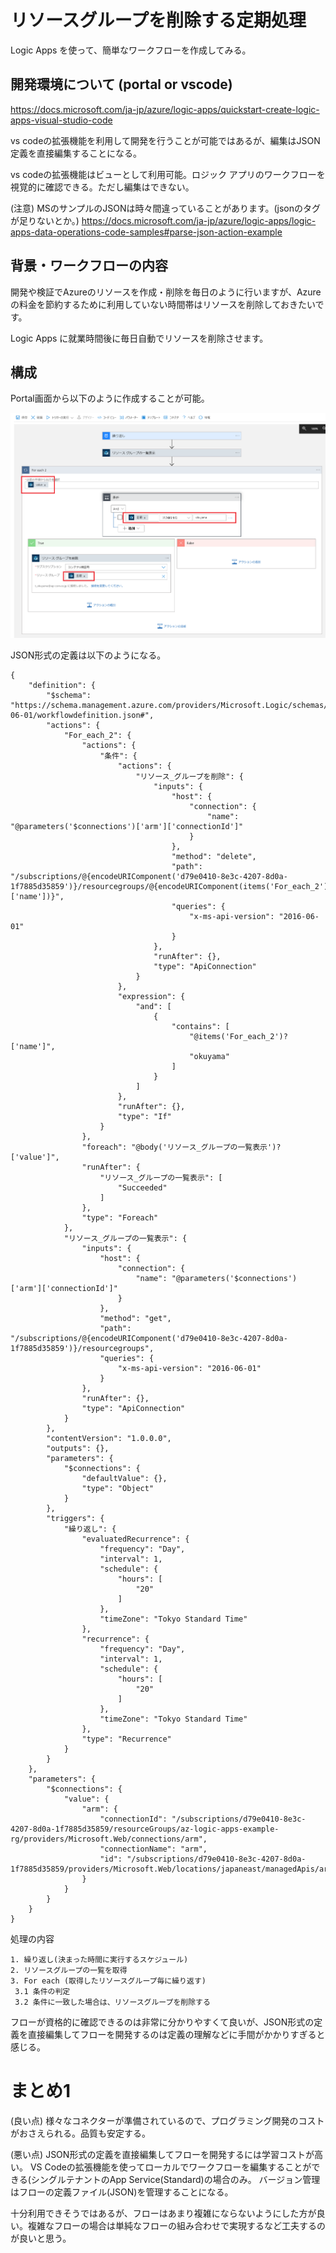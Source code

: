 # リソースグループを削除する定期処理

Logic Apps を使って、簡単なワークフローを作成してみる。

## 開発環境について (portal or vscode)

https://docs.microsoft.com/ja-jp/azure/logic-apps/quickstart-create-logic-apps-visual-studio-code

vs codeの拡張機能を利用して開発を行うことが可能ではあるが、編集はJSON定義を直接編集することになる。

vs codeの拡張機能はビューとして利用可能。ロジック アプリのワークフローを視覚的に確認できる。ただし編集はできない。

(注意) MSのサンプルのJSONは時々間違っていることがあります。(jsonのタグが足りないとか。)
https://docs.microsoft.com/ja-jp/azure/logic-apps/logic-apps-data-operations-code-samples#parse-json-action-example


## 背景・ワークフローの内容

開発や検証でAzureのリソースを作成・削除を毎日のように行いますが、Azureの料金を節約するために利用していない時間帯はリソースを削除しておきたいです。

Logic Apps に就業時間後に毎日自動でリソースを削除させます。


## 構成
Portal画面から以下のように作成することが可能。

![delete_resoucegroup_by_name](./delete_resoucegroup_by_name.PNG)

JSON形式の定義は以下のようになる。
```
{
    "definition": {
        "$schema": "https://schema.management.azure.com/providers/Microsoft.Logic/schemas/2016-06-01/workflowdefinition.json#",
        "actions": {
            "For_each_2": {
                "actions": {
                    "条件": {
                        "actions": {
                            "リソース_グループを削除": {
                                "inputs": {
                                    "host": {
                                        "connection": {
                                            "name": "@parameters('$connections')['arm']['connectionId']"
                                        }
                                    },
                                    "method": "delete",
                                    "path": "/subscriptions/@{encodeURIComponent('d79e0410-8e3c-4207-8d0a-1f7885d35859')}/resourcegroups/@{encodeURIComponent(items('For_each_2')?['name'])}",
                                    "queries": {
                                        "x-ms-api-version": "2016-06-01"
                                    }
                                },
                                "runAfter": {},
                                "type": "ApiConnection"
                            }
                        },
                        "expression": {
                            "and": [
                                {
                                    "contains": [
                                        "@items('For_each_2')?['name']",
                                        "okuyama"
                                    ]
                                }
                            ]
                        },
                        "runAfter": {},
                        "type": "If"
                    }
                },
                "foreach": "@body('リソース_グループの一覧表示')?['value']",
                "runAfter": {
                    "リソース_グループの一覧表示": [
                        "Succeeded"
                    ]
                },
                "type": "Foreach"
            },
            "リソース_グループの一覧表示": {
                "inputs": {
                    "host": {
                        "connection": {
                            "name": "@parameters('$connections')['arm']['connectionId']"
                        }
                    },
                    "method": "get",
                    "path": "/subscriptions/@{encodeURIComponent('d79e0410-8e3c-4207-8d0a-1f7885d35859')}/resourcegroups",
                    "queries": {
                        "x-ms-api-version": "2016-06-01"
                    }
                },
                "runAfter": {},
                "type": "ApiConnection"
            }
        },
        "contentVersion": "1.0.0.0",
        "outputs": {},
        "parameters": {
            "$connections": {
                "defaultValue": {},
                "type": "Object"
            }
        },
        "triggers": {
            "繰り返し": {
                "evaluatedRecurrence": {
                    "frequency": "Day",
                    "interval": 1,
                    "schedule": {
                        "hours": [
                            "20"
                        ]
                    },
                    "timeZone": "Tokyo Standard Time"
                },
                "recurrence": {
                    "frequency": "Day",
                    "interval": 1,
                    "schedule": {
                        "hours": [
                            "20"
                        ]
                    },
                    "timeZone": "Tokyo Standard Time"
                },
                "type": "Recurrence"
            }
        }
    },
    "parameters": {
        "$connections": {
            "value": {
                "arm": {
                    "connectionId": "/subscriptions/d79e0410-8e3c-4207-8d0a-1f7885d35859/resourceGroups/az-logic-apps-example-rg/providers/Microsoft.Web/connections/arm",
                    "connectionName": "arm",
                    "id": "/subscriptions/d79e0410-8e3c-4207-8d0a-1f7885d35859/providers/Microsoft.Web/locations/japaneast/managedApis/arm"
                }
            }
        }
    }
}
```
処理の内容
```
1. 繰り返し(決まった時間に実行するスケジュール)
2. リソースグループの一覧を取得
3. For each (取得したリソースグループ毎に繰り返す)
 3.1 条件の判定 
 3.2 条件に一致した場合は、リソースグループを削除する
```
フローが資格的に確認できるのは非常に分かりやすくて良いが、JSON形式の定義を直接編集してフローを開発するのは定義の理解などに手間がかかりすぎると感じる。

# まとめ1
(良い点)
様々なコネクターが準備されているので、プログラミング開発のコストがおさえられる。品質も安定する。

(悪い点)
JSON形式の定義を直接編集してフローを開発するには学習コストが高い。
VS Codeの拡張機能を使ってローカルでワークフローを編集することができる(シングルテナントのApp Service(Standard)の場合のみ。
バージョン管理はフローの定義ファイル(JSON)を管理することになる。

十分利用できそうではあるが、フローはあまり複雑にならないようにした方が良い。複雑なフローの場合は単純なフローの組み合わせで実現するなど工夫するのが良いと思う。



